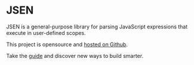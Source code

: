 # JSEN
JSEN is a general-purpose library for parsing JavaScript expressions that execute in user-defined scopes.

This project is opensource and [hosted on Github](https://github.com/web-native/jsen).

Take the [guide](guide.md) and discover new ways to build smarter.

